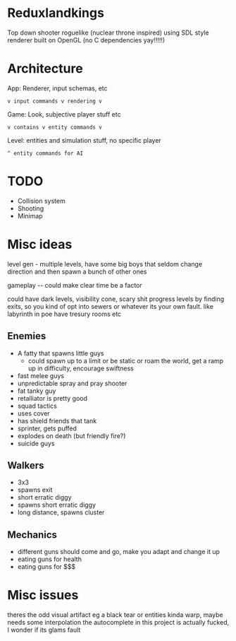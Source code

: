 # Reduxlandkings
Top down shooter roguelike (nuclear throne inspired)
using SDL style renderer built on OpenGL (no C dependencies yay!!!!!)


# Architecture
App: Renderer, input schemas, etc

    v input commands v rendering v

Game: Look, subjective player stuff etc

    v contains v entity commands v

Level: entities and simulation stuff, no specific player
    
    ^ entity commands for AI


# TODO
 - Collision system
 - Shooting
 - Minimap
 



# Misc ideas

level gen - multiple levels, have some big boys that seldom change direction and then spawn a bunch of other ones

gameplay -- could make clear time be a factor

could have dark levels, visibility cone, scary shit
progress levels by finding exits, so you kind of opt into sewers or whatever its your own fault. like labyrinth in poe
have tresury rooms etc

## Enemies
 - A fatty that spawns little guys
    - could spawn up to a limit or be static or roam the world, get a ramp up in difficulty, encourage swiftness
 - fast melee guys
 - unpredictable spray and pray shooter
 - fat tanky guy
 - retalliator is pretty good
 - squad tactics
 - uses cover
 - has shield friends that tank
 - sprinter, gets puffed
 - explodes on death (but friendly fire?)
 - suicide guys

## Walkers
 - 3x3
 - spawns exit
 - short erratic diggy
 - spawns short erratic diggy
 - long distance, spawns cluster


## Mechanics
 - different guns should come and go, make you adapt and change it up
 - eating guns for health
 - eating guns for $$$

# Misc issues

theres the odd visual artifact
eg a black tear
or entities kinda warp, maybe needs some interpolation
the autocomplete in this project is actually fucked, I wonder if its glams fault